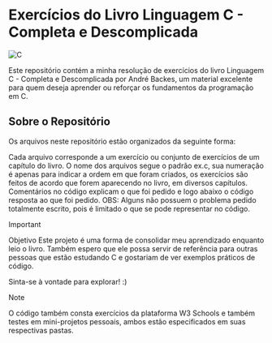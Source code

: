 # Exercícios do Livro Linguagem C - Completa e Descomplicada
![C](https://img.shields.io/badge/c-%2300599C.svg?style=for-the-badge&logo=c&logoColor=white)

Este repositório contém a minha resolução de exercícios do livro Linguagem C - Completa e Descomplicada por André Backes, um material excelente para quem deseja aprender ou reforçar os fundamentos da programação em C.

<h2>Sobre o Repositório</h2>
Os arquivos neste repositório estão organizados da seguinte forma:

Cada arquivo corresponde a um exercício ou conjunto de exercícios de um capítulo do livro.
O nome dos arquivos segue o padrão ex.c, sua numeração é apenas para indicar a ordem em que foram criados, os exercícios são feitos de acordo que forem aparecendo no livro, em diversos capítulos.
Comentários no código explicam o que foi pedido e logo abaixo o código resposta ao que foi pedido. OBS: Alguns não possuem o problema pedido totalmente escrito, pois é limitado o que se pode representar no código.

> [!IMPORTANT]
> Objetivo
> Este projeto é uma forma de consolidar meu aprendizado enquanto leio o livro. Também espero que ele possa servir de referência para outras pessoas que estão estudando C e gostariam de ver exemplos práticos de código.

Sinta-se à vontade para explorar! :)

> [!NOTE]
>  O código também consta exercícios da plataforma W3 Schools e também testes em mini-projetos pessoais, ambos estão especificados em suas respectivas pastas.</b>
